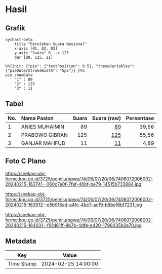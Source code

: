 # Hasil

## Grafik

```mermaid
xychart-beta
    title "Perolehan Suara Nasional"
    x-axis [01, 02, 03]
    y-axis "Suara" 0 --> 125
    bar [89, 125, 11]
```

```mermaid
%%{init: {"pie": {"textPosition": 0.5}, "themeVariables": {"pieOuterStrokeWidth": "5px"}} }%%
pie showData
    "1" : 89
    "2" : 125
    "3" : 11
```

## Tabel

| No. | Nama Paslon    | Suara | Suara (raw) | Persentase |
|:--- |:-------------- | -----:| -----------:| ----------:|
| 1   | ANIES MUHAIMIN | 89    | [89][p-1]   | 39,56      |
| 2   | PRABOWO GIBRAN | 125   | [125][p-2]  | 55,56      |
| 3   | GANJAR MAHFUD  | 11    | [11][p-3]   | 4,89       |


[p-1]: https://github.com/gigit-pemilu/pemilu-2024/blob/main/pilpres/hitung-suara/sub/74-sulawesi-tenggara/sub/06-bombana/sub/07-poleang-barat/sub/2006-lameong-meong/sub/002-tps/sub/paslon-1.txt
[p-2]: https://github.com/gigit-pemilu/pemilu-2024/blob/main/pilpres/hitung-suara/sub/74-sulawesi-tenggara/sub/06-bombana/sub/07-poleang-barat/sub/2006-lameong-meong/sub/002-tps/sub/paslon-2.txt
[p-3]: https://github.com/gigit-pemilu/pemilu-2024/blob/main/pilpres/hitung-suara/sub/74-sulawesi-tenggara/sub/06-bombana/sub/07-poleang-barat/sub/2006-lameong-meong/sub/002-tps/sub/paslon-3.txt

## Foto C Plano

https://sirekap-obj-formc.kpu.go.id/3725/pemilu/ppwp/74/06/07/20/06/7406072006002-20240215-163741--060c7e0f-7faf-46bf-be79-14515b733884.jpg

https://sirekap-obj-formc.kpu.go.id/3725/pemilu/ppwp/74/06/07/20/06/7406072006002-20240215-163912--e5b916ad-a4fc-4be7-acf9-b6be16bf7231.jpg

https://sirekap-obj-formc.kpu.go.id/3725/pemilu/ppwp/74/06/07/20/06/7406072006002-20240215-164031--f91d61ff-8b7b-4dfe-a420-1796035b2e70.jpg


## Metadata

| Key        | Value               |
| ---------- | ------------------- |
| Time Stamp | 2024-02-25 14:00:00 |




